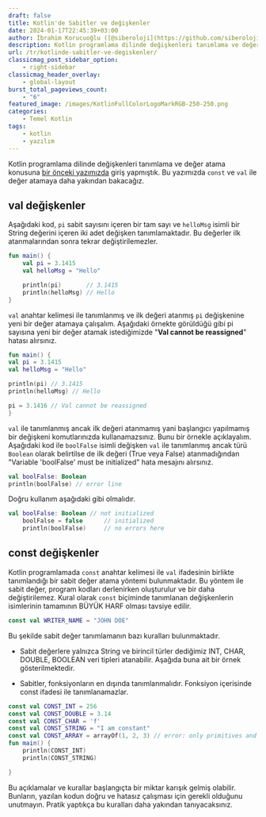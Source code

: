 ```yaml
---
draft: false
title: Kotlin'de Sabitler ve değişkenler
date: 2024-01-17T22:45:39+03:00
author: İbrahim Korucuoğlu ([@siberoloji](https://github.com/siberoloji))
description: Kotlin programlama dilinde değişkenleri tanımlama ve değer atama konusuna bir önceki yazımızda giriş yapmıştık. Bu yazımızda const ve val ile değer atamaya daha yakından bakacağız.
url: /tr/kotlinde-sabitler-ve-degiskenler/
classicmag_post_sidebar_option:
    - right-sidebar
classicmag_header_overlay:
    - global-layout
burst_total_pageviews_count:
    - "6"
featured_image: /images/KotlinFullColorLogoMarkRGB-250-250.png
categories:
    - Temel Kotlin
tags:
    - kotlin
    - yazılım
---
```

Kotlin programlama dilinde değişkenleri tanımlama ve değer atama konusuna <a href="https://www.siberoloji.com/kotlin-degisken-ve-deger-tanimlama/" data-type="post" data-id="694" target="_blank" rel="noreferrer noopener">bir önceki yazımızda</a> giriş yapmıştık. Bu yazımızda `const` ve `val` ile değer atamaya daha yakından bakacağız.

## val değişkenler

Aşağıdaki kod, `pi` sabit sayısını içeren bir tam sayı ve `helloMsg` isimli bir String değerini içeren iki adet değişken tanımlamaktadır. Bu değerler ilk atanmalarından sonra tekrar değiştirilemezler.
```kotlin
fun main() {
    val pi = 3.1415
    val helloMsg = "Hello"

    println(pi)       // 3.1415
    println(helloMsg) // Hello
}
```

`val` anahtar kelimesi ile tanımlanmış ve ilk değeri atanmış `pi` değişkenine yeni bir değer atamaya çalışalım.  Aşağıdaki örnekte görüldüğü gibi pi sayısına yeni bir değer atamak istediğimizde "**Val cannot be reassigned**" hatası alırsınız.
```kotlin
fun main() {
val pi = 3.1415
val helloMsg = "Hello"

println(pi) // 3.1415
println(helloMsg) // Hello

pi = 3.1416 // Val cannot be reassigned
}
```

`val` ile tanımlanmış ancak ilk değeri atanmamış yani başlangıcı yapılmamış bir değişkeni komutlarınızda kullanamazsınız. Bunu bir örnekle açıklayalım. Aşağıdaki kod ile `boolFalse` isimli değişken `val` ile tanımlanmış ancak türü `Boolean` olarak belirtilse de ilk değeri (True veya False) atanmadığından "Variable 'boolFalse' must be initialized" hata mesajını alırsınız.
```kotlin
val boolFalse: Boolean
println(boolFalse) // error line
```

Doğru kullanım aşağıdaki gibi olmalıdır.
```kotlin
val boolFalse: Boolean // not initialized
    boolFalse = false      // initialized
    println(boolFalse)     // no errors here
```

## const değişkenler

Kotlin programlamada `const` anahtar kelimesi ile `val` ifadesinin birlikte tanımlandığı bir sabit değer atama yöntemi bulunmaktadır. Bu yöntem ile sabit değer, program kodları derlenirken oluşturulur ve bir daha değiştirilemez. Kural olarak `const` biçiminde tanımlanan değişkenlerin isimlerinin tamamının BÜYÜK HARF olması tavsiye edilir. 
```kotlin
const val WRITER_NAME = "JOHN DOE"
```

Bu şekilde sabit değer tanımlamanın bazı kuralları bulunmaktadır. 
* Sabit değerlere yalnızca String ve birincil türler dediğimiz INT, CHAR, DOUBLE, BOOLEAN veri tipleri atanabilir. Aşağıda buna ait bir örnek gösterilmektedir.

* Sabitler, fonksiyonların en dışında tanımlanmalıdır. Fonksiyon içerisinde const ifadesi ile tanımlanamazlar. 

```kotlin
const val CONST_INT = 256
const val CONST_DOUBLE = 3.14
const val CONST_CHAR = 'f'
const val CONST_STRING = "I am constant"
const val CONST_ARRAY = arrayOf(1, 2, 3) // error: only primitives and strings are allowed
fun main() {
    println(CONST_INT)
    println(CONST_STRING)

}
```

Bu açıklamalar ve kurallar başlangıçta bir miktar karışık gelmiş olabilir. Bunların, yazılan kodun doğru ve hatasız çalışması için gerekli olduğunu unutmayın. Pratik yaptıkça bu kuralları daha yakından tanıyacaksınız.
